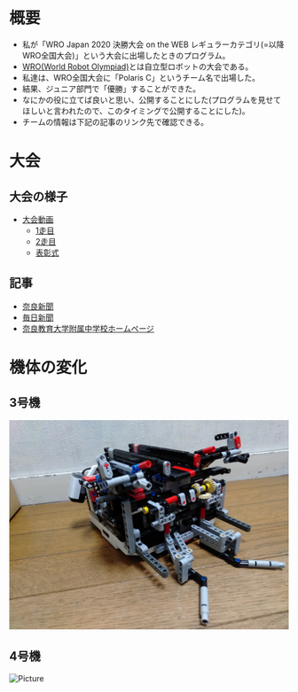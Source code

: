 # 概要
- 私が「WRO Japan 2020 決勝大会 on the WEB レギュラーカテゴリ(=以降WRO全国大会)」という大会に出場したときのプログラム。
- [WRO(World Robot Olympiad)](https://www.wroj.org/)とは自立型ロボットの大会である。
- 私達は、WRO全国大会に「Polaris C」というチーム名で出場した。
- 結果、ジュニア部門で「優勝」することができた。
- なにかの役に立てば良いと思い、公開することにした(プログラムを見せてほしいと言われたので、このタイミングで公開することにした)。
- チームの情報は下記の記事のリンク先で確認できる。

# 大会
## 大会の様子
- [大会動画](https://www.youtube.com/watch?v=7a4GRy7a7xs)
    - [1走目](https://youtu.be/7a4GRy7a7xs?t=7114)
    - [2走目](https://youtu.be/7a4GRy7a7xs?t=17086)
    - [表彰式](https://youtu.be/7a4GRy7a7xs?t=21708)

## 記事
- [奈良新聞](https://www.nara-np.co.jp/news/20201223091712.html)
- [毎日新聞](https://mainichi.jp/articles/20201230/ddl/k29/100/208000c)
- [奈良教育大学附属中学校ホームページ](https://www.nara-edu.ac.jp/JHS/information/2021/01/post_104.html)

# 機体の変化
## 3号機
![Picture](/atattimennto/ver3.0/IMG20200408212429.jpg)

## 4号機
![Picture](/atattimennto/ver4.0/IMG_7401.JPG)

